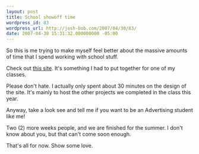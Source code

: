 ```yaml
---
layout: post
title: School showoff time
wordpress_id: 83
wordpress_url: http://josh-bob.com/2007/04/30/83/
date: 2007-04-30 15:31:32.000000000 -05:00
---
```

So this is me trying to make myself feel better about the massive amounts of time that I spend working with school stuff.

Check out <a href="http://josh-bob.com/mc2015/index.html" target="_blank">this site</a>. It's something I had to put together for one of my classes.

Please don't hate. I actually only spent about 30 minutes on the design of the site. It's mainly to host the other projects we completed in the class this year.

Anyway, take a look see and tell me if you want to be an Advertising student like me!

Two (2) more weeks people, and we are finished for the summer. I don't know about you, but that can't come soon enough.

That's all for now. Show some love.
